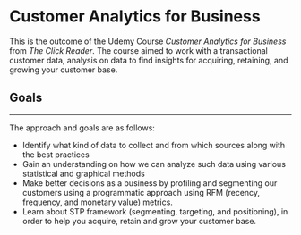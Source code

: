 # Customer Analytics for Business

This is the outcome of the Udemy Course *Customer Analytics for Business* from *The Click Reader*.
The course aimed to work with a transactional customer data, analysis on data to find insights for acquiring, retaining, and growing your customer base.

## Goals
---
The approach and goals are as follows:
- Identify what kind of data to collect and from which sources along with the best practices
- Gain an understanding on how we can analyze such data using various statistical and graphical methods
- Make better decisions as a business by profiling and segmenting our customers using a programmatic approach using RFM (recency, frequency, and monetary value) metrics.
- Learn about STP framework (segmenting, targeting, and positioning), in order to help you acquire, retain and grow your customer base.
